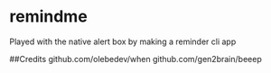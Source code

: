 # remindme
Played with the native alert box by making a reminder cli app

##Credits
github.com/olebedev/when
github.com/gen2brain/beeep
